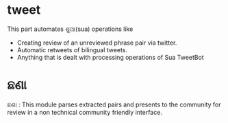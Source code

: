 # tweet
This part automates ଶୁଆ(sua) operations like 
- Creating review of an unreviewed phrase pair via twitter.
- Automatic retweets of bilingual tweets. 
- Anything that is dealt with processing operations of Sua TweetBot 

# ଛଣା
ଛଣା : This module parses extracted pairs and presents to the community for review in a non technical community friendly interface.